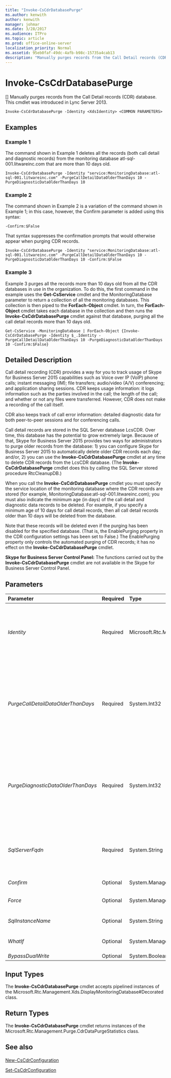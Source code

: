 ```yaml
---
title: "Invoke-CsCdrDatabasePurge"
ms.author: kenwith
author: kenwith
manager: johmar
ms.date: 3/28/2017
ms.audience: ITPro
ms.topic: article
ms.prod: office-online-server
localization_priority: Normal
ms.assetid: 95eb0faf-49dc-4afb-b98c-15735a4cab13
description: "Manually purges records from the Call Detail records (CDR) database. This cmdlet was introduced in Lync Server 2013."
---
```


# Invoke-CsCdrDatabasePurge
[]
Manually purges records from the Call Detail records (CDR) database. This cmdlet was introduced in Lync Server 2013.
  
```
Invoke-CsCdrDatabasePurge -Identity <XdsIdentity> <COMMON PARAMETERS>

```

## Examples
<a name="Examples"> </a>

### Example 1

The command shown in Example 1 deletes all the records (both call detail and diagnostic records) from the monitoring database atl-sql-001.litwareinc.com that are more than 10 days old.
  
```
Invoke-CsCdrDatabasePurge -Identity "service:MonitoringDatabase:atl-sql-001.litwareinc.com" -PurgeCallDetailDataOlderThanDays 10 -PurgeDiagnosticDataOlderThanDays 10
```

### Example 2

The command shown in Example 2 is a variation of the command shown in Example 1; in this case, however, the Confirm parameter is added using this syntax:
  
```
-Confirm:$False

```

That syntax suppresses the confirmation prompts that would otherwise appear when purging CDR records.
  
```
Invoke-CsCdrDatabasePurge -Identity "service:MonitoringDatabase:atl-sql-001.litwareinc.com" -PurgeCallDetailDataOlderThanDays 10 -PurgeDiagnosticDataOlderThanDays 10 -Confirm:$False
```

### Example 3

Example 3 purges all the records more than 10 days old from all the CDR databases in use in the organization. To do this, the first command in the example uses the **Get-CsService** cmdlet and the MonitoringDatabase parameter to return a collection of all the monitoring databases. This collection is then piped to the **ForEach-Object** cmdlet. In turn, the **ForEach-Object** cmdlet takes each database in the collection and then runs the **Invoke-CsCdrDatabasePurge** cmdlet against that database, purging all the call detail records more than 10 days old.
  
```
Get-CsService -MonitoringDatabase | ForEach-Object {Invoke-CsCdrDatabasePurge -Identity $_.Identity -PurgeCallDetailDataOlderThanDays 10 -PurgeDiagnosticDataOlderThanDays 10 -Confirm:$False}
```

## Detailed Description
<a name="DetailedDescription"> </a>

Call detail recording (CDR) provides a way for you to track usage of Skype for Business Server 2015 capabilities such as Voice over IP (VoIP) phone calls; instant messaging (IM); file transfers; audio/video (A/V) conferencing; and application sharing sessions. CDR keeps usage information: it logs information such as the parties involved in the call; the length of the call; and whether or not any files were transferred. However, CDR does not make a recording of the call itself.
  
CDR also keeps track of call error information: detailed diagnostic data for both peer-to-peer sessions and for conferencing calls.
  
Call detail records are stored in the SQL Server database LcsCDR. Over time, this database has the potential to grow extremely large. Because of that, Skype for Business Server 2015 provides two ways for administrators to purge older records from the database: 1) you can configure Skype for Business Server 2015 to automatically delete older CDR records each day; and/or, 2) you can use the **Invoke-CsCdrDatabasePurge** cmdlet at any time to delete CDR records from the LcsCDR database. (The **Invoke-CsCdrDatabasePurge** cmdlet does this by calling the SQL Server stored procedure RtcCleanupDB.)
  
When you call the **Invoke-CsCdrDatabasePurge** cmdlet you must specify the service location of the monitoring database where the CDR records are stored (for example, MonitoringDatabase:atl-sql-001.litwareinc.com); you must also indicate the minimum age (in days) of the call detail and diagnostic data records to be deleted. For example, if you specify a minimum age of 10 days for call detail records, then all call detail records older than 10 days will be deleted from the database.
  
Note that these records will be deleted even if the purging has been disabled for the specified database. (That is, the EnablePurging property in the CDR configuration settings has been set to False.) The EnablePurging property only controls the automated purging of CDR records; it has no effect on the **Invoke-CsCdrDatabasePurge** cmdlet.
  
 **Skype for Business Server Control Panel:** The functions carried out by the **Invoke-CsCdrDatabasePurge** cmdlet are not available in the Skype for Business Server Control Panel.
  
## Parameters
<a name="DetailedDescription"> </a>

|**Parameter**|**Required**|**Type**|**Description**|
|:-----|:-----|:-----|:-----|
| _Identity_ <br/> |Required  <br/> |Microsoft.Rtc.Management.Xds.XdsIdentity  <br/> |Service Identity of the monitoring database to be purged. You can retrieve the Identities for your monitoring databases by running this command:  <br/>  `Get-CsService -MonitoringDatabase` <br/> Note that you cannot use the Identity parameter and the SqlServerFqdn parameter in the same command.  <br/> |
| _PurgeCallDetailDataOlderThanDays_ <br/> |Required  <br/> |System.Int32  <br/> |Specifies the age (in days) of the call detail records to be purged from the database; any records older than this value will be deleted. Call detail records represent user/session reports. They differ from diagnostic data reports, which are diagnostic logs uploaded by client applications such as Skype for Business.  <br/> PurgeCallDetailDataOlderThanDays can be set to any integer value between 1 and 2147483647, inclusive.  <br/> |
| _PurgeDiagnosticDataOlderThanDays_ <br/> |Required  <br/> |System.Int32  <br/> |Specifies the age (in days) of the diagnostic data records to be purged from the database; any records older than this value will be deleted. Diagnostic data reports are diagnostic logs uploaded by client applications such as Skype for Business.  <br/> PurgeDiagnosticDataOlderThanHours can be set to any integer value between 1 and 2147483647, inclusive.  <br/> |
| _SqlServerFqdn_ <br/> |Required  <br/> |System.String  <br/> |Fully qualified domain name of the computer where the CDR database is located. For example:  <br/>  `-SqlServerFqdn "atl-sql-001.litwareinc.com"` <br/> Note that you cannot use the Identity parameter and the SqlServerFqdn parameter in the same command.  <br/> |
| _Confirm_ <br/> |Optional  <br/> |System.Management.Automation.SwitchParameter  <br/> |Prompts you for confirmation before executing the command.  <br/> |
| _Force_ <br/> |Optional  <br/> |System.Management.Automation.SwitchParameter  <br/> |Suppresses the display of any non-fatal error message that might occur when running the command.  <br/> |
| _SqlInstanceName_ <br/> |Optional  <br/> |System.String  <br/> |SQL Server instance name for the CDR database. For example:  <br/>  `-SqlInstanceName "archinst"` <br/> |
| _WhatIf_ <br/> |Optional  <br/> |System.Management.Automation.SwitchParameter  <br/> |Describes what would happen if you executed the command without actually executing the command.  <br/> |
| _BypassDualWrite_ <br/> |Optional  <br/> |System.Boolean  <br/> |PARAMVALUE: $true | $false  <br/> |
   
## Input Types
<a name="InputTypes"> </a>

The **Invoke-CsCdrDatabasePurge** cmdlet accepts pipelined instances of the Microsoft.Rtc.Management.Xds.DisplayMonitoringDatabase#Decorated class.
  
## Return Types
<a name="ReturnTypes"> </a>

The **Invoke-CsCdrDatabasePurge** cmdlet returns instances of the Microsoft.Rtc.Management.Purge.CdrDataPurgeStatistics class.
  
## See also
<a name="ReturnTypes"> </a>

#### 

[New-CsCdrConfiguration](new-cscdrconfiguration.md)
  
[Set-CsCdrConfiguration](set-cscdrconfiguration.md)


